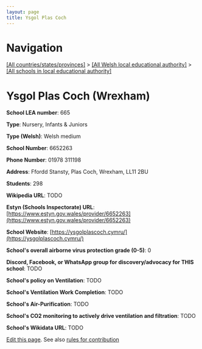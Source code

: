 ```yaml
---
layout: page
title: Ysgol Plas Coch
---
```

# Navigation

[[All countries/states/provinces]](../../..) > [[All Welsh local educational authority]](../..) > [[All schools in local educational authority]](..)

# Ysgol Plas Coch (Wrexham)

**School LEA number**: 665

**Type**: Nursery, Infants & Juniors

**Type (Welsh)**: Welsh medium

**School Number**: 6652263

**Phone Number**: 01978 311198

**Address**: Ffordd Stansty, Plas Coch, Wrexham, LL11 2BU

**Students**: 298

**Wikipedia URL**: TODO

**Estyn (Schools Inspectorate) URL**: [https://www.estyn.gov.wales/provider/6652263](https://www.estyn.gov.wales/provider/6652263)

**School Website**: [https://ysgolplascoch.cymru/](https://ysgolplascoch.cymru/)

**School's overall airborne virus protection grade (0-5)**: 0

**Discord, Facebook, or WhatsApp group for discovery/advocacy for THIS school**: TODO

**School's policy on Ventilation**: TODO

**School's Ventilation Work Completion**: TODO

**School's Air-Purification**: TODO

**School's CO2 monitoring to actively drive ventilation and filtration**: TODO

**School's Wikidata URL**: TODO




[Edit this page](https://github.com/ventilate-schools/Wales/edit/prif/./Wrexham/Ysgol_Plas_Coch.md). See also [rules for contribution](../../../contribution-rules/)